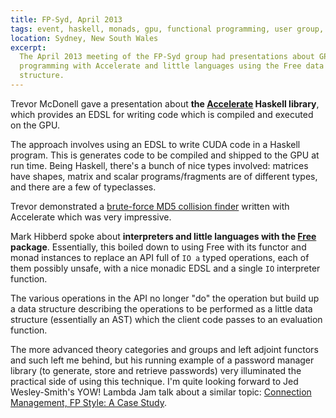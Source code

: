 ```yaml
---
title: FP-Syd, April 2013
tags: event, haskell, monads, gpu, functional programming, user group, fp-syd, meetup
location: Sydney, New South Wales
excerpt: 
  The April 2013 meeting of the FP-Syd group had presentations about GPU
  programming with Accelerate and little languages using the Free data
  structure.
---
```


Trevor McDonell gave a presentation about **the [Accelerate][] Haskell
library**, which provides an EDSL for writing code which is compiled and
executed on the GPU.

[Accelerate]: http://hackage.haskell.org/package/accelerate

The approach involves using an EDSL to write CUDA code in a Haskell program.
This is generates code to be compiled and shipped to the GPU at run time.
Being Haskell, there's a bunch of nice types involved: matrices have shapes,
matrix and scalar programs/fragments are of different types, and there are a
few of typeclasses.

Trevor demonstrated a [brute-force MD5 collision finder][hashcat] written with
Accelerate which was very impressive.

[hashcat]: https://github.com/AccelerateHS/accelerate-examples/tree/master/examples/hashcat

Mark Hibberd spoke about **interpreters and little languages with the [Free][]
package**. Essentially, this boiled down to using Free with its functor and
monad instances to replace an API full of `IO a` typed operations, each of
them possibly unsafe, with a nice monadic EDSL and a single `IO` interpreter
function.

The various operations in the API no longer "do" the operation but build up a
data structure describing the operations to be performed as a little data
structure (essentially an AST) which the client code passes to an evaluation
function.

The more advanced theory categories and groups and left adjoint functors and
such left me behind, but his running example of a password manager library (to
generate, store and retrieve passwords) very illuminated the practical side of
using this technique. I'm quite looking forward to Jed Wesley-Smith's YOW!
Lambda Jam talk about a similar topic: [Connection Management, FP Style: A
Case Study][talk].

[Free]: http://hackage.haskell.org/package/free
[talk]: http://a.confui.com/public/conferences/5137e4d6680d707f99000005/locations/5137e4d6680d707f99000006/schedule/topics/515a436d567ee9da9000014e?framehost=http://www.yowconference.com.au
